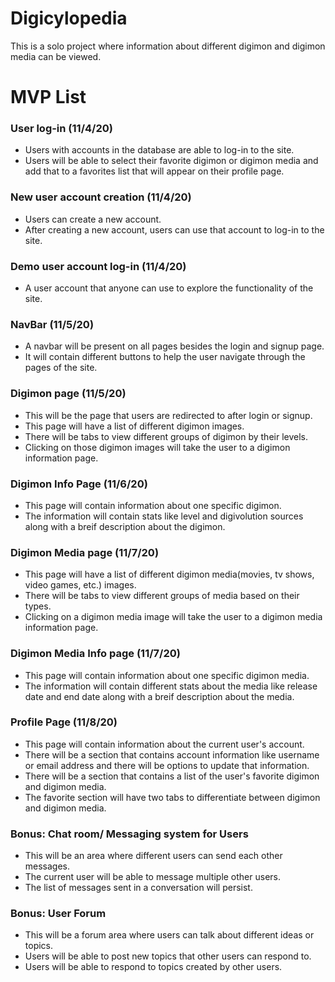 # Digicylopedia
This is a solo project where information about different digimon and digimon media can be viewed.

# MVP List
### User log-in (11/4/20)
* Users with accounts in the database are able to log-in to the site.
* Users will be able to select their favorite digimon or digimon media and add that to a favorites list that will appear on their profile page.

### New user account creation (11/4/20)
* Users can create a new account.
* After creating a new account, users can use that account to log-in to the site.

### Demo user account log-in (11/4/20)
* A user account that anyone can use to explore the functionality of the site.

### NavBar (11/5/20)
* A navbar will be present on all pages besides the login and signup page.
* It will contain different buttons to help the user navigate through the pages of the site.

### Digimon page (11/5/20)
* This will be the page that users are redirected to after login or signup.
* This page will have a list of different digimon images.
* There will be tabs to view different groups of digimon by their levels.
* Clicking on those digimon images will take the user to a digimon information page.

### Digimon Info Page (11/6/20)
* This page will contain information about one specific digimon.
* The information will contain stats like level and digivolution sources along with a breif description about the digimon.

### Digimon Media page (11/7/20)
* This page will have a list of different digimon media(movies, tv shows, video games, etc.) images.
* There will be tabs to view different groups of media based on their types.
* Clicking on a digimon media image will take the user to a digimon media information page.

### Digimon Media Info page (11/7/20)
* This page will contain information about one specific digimon media.
* The information will contain different stats about the media like release date and end date along with a breif description about the media.

### Profile Page (11/8/20)
* This page will contain information about the current user's account.
* There will be a section that contains account information like username or email address and there will be options to update that information.
* There will be a section that contains a list of the user's favorite digimon and digimon media.
* The favorite section will have two tabs to differentiate between digimon and digimon media.

### Bonus: Chat room/ Messaging system for Users
* This will be an area where different users can send each other messages.
* The current user will be able to message multiple other users.
* The list of messages sent in a conversation will persist.

### Bonus: User Forum
* This will be a forum area where users can talk about different ideas or topics.
* Users will be able to post new topics that other users can respond to.
* Users will be able to respond to topics created by other users.
